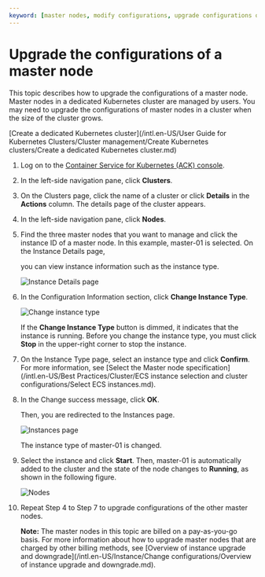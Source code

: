 ```yaml
---
keyword: [master nodes, modify configurations, upgrade configurations of master nodes]
---
```


# Upgrade the configurations of a master node

This topic describes how to upgrade the configurations of a master node. Master nodes in a dedicated Kubernetes cluster are managed by users. You may need to upgrade the configurations of master nodes in a cluster when the size of the cluster grows.

[Create a dedicated Kubernetes cluster](/intl.en-US/User Guide for Kubernetes Clusters/Cluster management/Create Kubernetes clusters/Create a dedicated Kubernetes cluster.md)

1.  Log on to the [Container Service for Kubernetes \(ACK\) console](https://cs.console.aliyun.com).

2.  In the left-side navigation pane, click **Clusters**.

3.  On the Clusters page, click the name of a cluster or click **Details** in the **Actions** column. The details page of the cluster appears.

4.  In the left-side navigation pane, click **Nodes**.

5.  Find the three master nodes that you want to manage and click the instance ID of a master node. In this example, master-01 is selected. On the Instance Details page,

    you can view instance information such as the instance type.

    ![Instance Details page](https://static-aliyun-doc.oss-cn-hangzhou.aliyuncs.com/assets/img/en-US/1246858951/p50527.png)

6.  In the Configuration Information section, click **Change Instance Type**.

    ![Change instance type](https://static-aliyun-doc.oss-cn-hangzhou.aliyuncs.com/assets/img/en-US/1246858951/p50517.png)

    If the **Change Instance Type** button is dimmed, it indicates that the instance is running. Before you change the instance type, you must click **Stop** in the upper-right corner to stop the instance.

7.  On the Instance Type page, select an instance type and click **Confirm**. For more information, see [Select the Master node specification](/intl.en-US/Best Practices/Cluster/ECS instance selection and cluster configurations/Select ECS instances.md).

8.  In the Change success message, click **OK**.

    Then, you are redirected to the Instances page.

    ![Instances page](https://static-aliyun-doc.oss-cn-hangzhou.aliyuncs.com/assets/img/en-US/1246858951/p50514.png)

    The instance type of master-01 is changed.

9.  Select the instance and click **Start**. Then, master-01 is automatically added to the cluster and the state of the node changes to **Running**, as shown in the following figure.

    ![Nodes](https://static-aliyun-doc.oss-cn-hangzhou.aliyuncs.com/assets/img/en-US/2246858951/p50530.png)

10. Repeat Step 4 to Step 7 to upgrade configurations of the other master nodes.

    **Note:** The master nodes in this topic are billed on a pay-as-you-go basis. For more information about how to upgrade master nodes that are charged by other billing methods, see [Overview of instance upgrade and downgrade](/intl.en-US/Instance/Change configurations/Overview of instance upgrade and downgrade.md).



